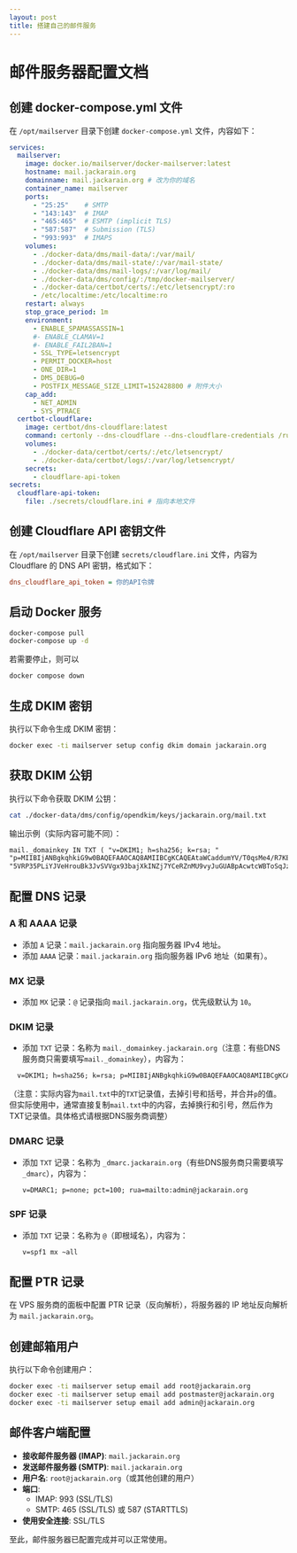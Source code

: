```yaml
---
layout: post
title: 搭建自己的邮件服务
---
```


# 邮件服务器配置文档

## 创建 docker-compose.yml 文件

在 `/opt/mailserver` 目录下创建 `docker-compose.yml` 文件，内容如下：

```yaml
services:
  mailserver:
    image: docker.io/mailserver/docker-mailserver:latest
    hostname: mail.jackarain.org
    domainname: mail.jackarain.org # 改为你的域名
    container_name: mailserver
    ports:
      - "25:25"    # SMTP
      - "143:143"  # IMAP
      - "465:465"  # ESMTP (implicit TLS)
      - "587:587"  # Submission (TLS)
      - "993:993"  # IMAPS
    volumes:
      - ./docker-data/dms/mail-data/:/var/mail/
      - ./docker-data/dms/mail-state/:/var/mail-state/
      - ./docker-data/dms/mail-logs/:/var/log/mail/
      - ./docker-data/dms/config/:/tmp/docker-mailserver/
      - ./docker-data/certbot/certs/:/etc/letsencrypt/:ro
      - /etc/localtime:/etc/localtime:ro
    restart: always
    stop_grace_period: 1m
    environment:
      - ENABLE_SPAMASSASSIN=1
      #- ENABLE_CLAMAV=1
      #- ENABLE_FAIL2BAN=1
      - SSL_TYPE=letsencrypt
      - PERMIT_DOCKER=host
      - ONE_DIR=1
      - DMS_DEBUG=0
      - POSTFIX_MESSAGE_SIZE_LIMIT=152428800 # 附件大小
    cap_add:
      - NET_ADMIN
      - SYS_PTRACE
  certbot-cloudflare:
    image: certbot/dns-cloudflare:latest
    command: certonly --dns-cloudflare --dns-cloudflare-credentials /run/secrets/cloudflare-api-token -d mail.jackarain.org --non-interactive --agree-tos --email jack.wgm@gmail.com
    volumes:
      - ./docker-data/certbot/certs/:/etc/letsencrypt/
      - ./docker-data/certbot/logs/:/var/log/letsencrypt/
    secrets:
      - cloudflare-api-token
secrets:
  cloudflare-api-token:
    file: ./secrets/cloudflare.ini # 指向本地文件
```

## 创建 Cloudflare API 密钥文件

在 `/opt/mailserver` 目录下创建 `secrets/cloudflare.ini` 文件，内容为 Cloudflare 的 DNS API 密钥，格式如下：

```ini
dns_cloudflare_api_token = 你的API令牌
```

## 启动 Docker 服务

```bash
docker-compose pull
docker-compose up -d
```

若需要停止，则可以

```bash
docker compose down
```

## 生成 DKIM 密钥

执行以下命令生成 DKIM 密钥：

```bash
docker exec -ti mailserver setup config dkim domain jackarain.org
```

## 获取 DKIM 公钥

执行以下命令获取 DKIM 公钥：

```bash
cat ./docker-data/dms/config/opendkim/keys/jackarain.org/mail.txt
```

输出示例（实际内容可能不同）：

```txt
mail._domainkey IN TXT ( "v=DKIM1; h=sha256; k=rsa; "
"p=MIIBIjANBgkqhkiG9w0BAQEFAAOCAQ8AMIIBCgKCAQEAtaWCaddumYV/T0qsMe4/R7KErQtH7/0rXfS1GNotflFzW/ibS68MLzQL8jFn8v87+n0DTt0emOEYRj9rU8MW2600wOgVYUd9QododS5BIscqPt9t2PhgdyPBTwsgu3ewjzKhQb01pTtFFo9nHFX2MO93KaAB/1KKwZCBBqoWjYbF+ehoU4TM6S0rDd5HvogdmuG20aVyg/bs87"
"5VRP35PLiYJVeHrouBk3JvSVVgx93bajXkINZj7YCeRZnMU9vyJuGUABpAcwtcWBToSqJzJsw4Htbpcu4xg32JzP46EsqDQwoEE7h8q6UXkMuzZu9bzkFQ5fTgCuvx6F+2hvQwFwIDAQAB" ) ; ----- DKIM key mail for jackarain.org
```

## 配置 DNS 记录

### A 和 AAAA 记录

- 添加 `A` 记录：`mail.jackarain.org` 指向服务器 IPv4 地址。
- 添加 `AAAA` 记录：`mail.jackarain.org` 指向服务器 IPv6 地址（如果有）。

### MX 记录

- 添加 `MX` 记录：`@` 记录指向 `mail.jackarain.org`，优先级默认为 `10`。

### DKIM 记录

- 添加 `TXT` 记录：名称为 `mail._domainkey.jackarain.org`（注意：有些DNS服务商只需要填写`mail._domainkey`），内容为：

```txt
  v=DKIM1; h=sha256; k=rsa; p=MIIBIjANBgkqhkiG9w0BAQEFAAOCAQ8AMIIBCgKCAQEAtaWCaddumYV/T0qsMe4/R7KErQtH7/0rXfS1GNotflFzW/ibS68MLzQL8jFn8v87+n0DTt0emOEYRj9rU8MW2600wOgVYUd9QododS5BIscqPt9t2PhgdyPBTwsgu3ewjzKhQb01pTtFFo9nHFX2MO93KaAB/1KKwZCBBqoWjYbF+ehoU4TM6S0rDd5HvogdmuG20aVyg/bs875VRP35PLiYJVeHrouBk3JvSVVgx93bajXkINZj7YCeRZnMU9vyJuGUABpAcwtcWBToSqJzJsw4Htbpcu4xg32JzP46EsqDQwoEE7h8q6UXkMuzZu9bzkFQ5fTgCuvx6F+2hvQwFwIDAQAB
```

  （注意：实际内容为`mail.txt`中的`TXT`记录值，去掉引号和括号，并合并`p`的值。但实际使用中，通常直接复制`mail.txt`中的内容，去掉换行和引号，然后作为TXT记录值。具体格式请根据DNS服务商调整）

### DMARC 记录

- 添加 `TXT` 记录：名称为 `_dmarc.jackarain.org`（有些DNS服务商只需要填写`_dmarc`），内容为：

  ```txt
  v=DMARC1; p=none; pct=100; rua=mailto:admin@jackarain.org
  ```

### SPF 记录

- 添加 `TXT` 记录：名称为 `@`（即根域名），内容为：

  ```txt
  v=spf1 mx ~all
  ```

## 配置 PTR 记录

在 VPS 服务商的面板中配置 PTR 记录（反向解析），将服务器的 IP 地址反向解析为 `mail.jackarain.org`。

## 创建邮箱用户

执行以下命令创建用户：

```bash
docker exec -ti mailserver setup email add root@jackarain.org
docker exec -ti mailserver setup email add postmaster@jackarain.org
docker exec -ti mailserver setup email add admin@jackarain.org
```

## 邮件客户端配置

- **接收邮件服务器 (IMAP)**: `mail.jackarain.org`
- **发送邮件服务器 (SMTP)**: `mail.jackarain.org`
- **用户名**: `root@jackarain.org`（或其他创建的用户）
- **端口**:
  - IMAP: 993 (SSL/TLS)
  - SMTP: 465 (SSL/TLS) 或 587 (STARTTLS)
- **使用安全连接**: SSL/TLS

至此，邮件服务器已配置完成并可以正常使用。
